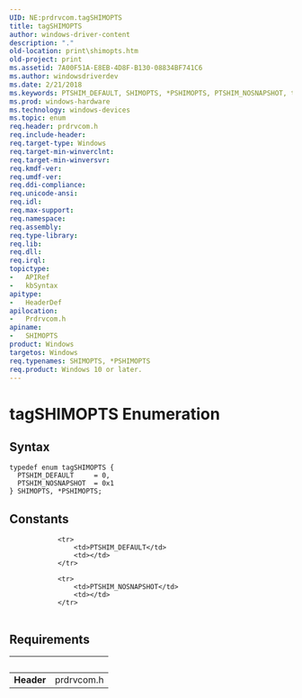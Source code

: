 ```yaml
---
UID: NE:prdrvcom.tagSHIMOPTS
title: tagSHIMOPTS
author: windows-driver-content
description: "."
old-location: print\shimopts.htm
old-project: print
ms.assetid: 7A00F51A-E8EB-4D8F-B130-08834BF741C6
ms.author: windowsdriverdev
ms.date: 2/21/2018
ms.keywords: PTSHIM_DEFAULT, SHIMOPTS, *PSHIMOPTS, PTSHIM_NOSNAPSHOT, tagSHIMOPTS, print.shimopts, PSHIMOPTS enumeration pointer [Print Devices], prdrvcom/PTSHIM_NOSNAPSHOT, SHIMOPTS enumeration [Print Devices], PSHIMOPTS, prdrvcom/PTSHIM_DEFAULT, prdrvcom/SHIMOPTS, prdrvcom/PSHIMOPTS
ms.prod: windows-hardware
ms.technology: windows-devices
ms.topic: enum
req.header: prdrvcom.h
req.include-header: 
req.target-type: Windows
req.target-min-winverclnt: 
req.target-min-winversvr: 
req.kmdf-ver: 
req.umdf-ver: 
req.ddi-compliance: 
req.unicode-ansi: 
req.idl: 
req.max-support: 
req.namespace: 
req.assembly: 
req.type-library: 
req.lib: 
req.dll: 
req.irql: 
topictype:
-	APIRef
-	kbSyntax
apitype:
-	HeaderDef
apilocation:
-	Prdrvcom.h
apiname:
-	SHIMOPTS
product: Windows
targetos: Windows
req.typenames: SHIMOPTS, *PSHIMOPTS
req.product: Windows 10 or later.
---
```


# tagSHIMOPTS Enumeration


## Syntax
````
typedef enum tagSHIMOPTS { 
  PTSHIM_DEFAULT     = 0,
  PTSHIM_NOSNAPSHOT  = 0x1
} SHIMOPTS, *PSHIMOPTS;
````

## Constants

<table>
            
                <tr>
                    <td>PTSHIM_DEFAULT</td>
                    <td></td>
                </tr>
            
                <tr>
                    <td>PTSHIM_NOSNAPSHOT</td>
                    <td></td>
                </tr>
</table>


## Requirements
| &nbsp; | &nbsp; |
| ---- |:---- |
| **Header** | prdrvcom.h |